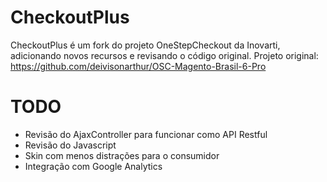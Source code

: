 # CheckoutPlus
CheckoutPlus é um fork do projeto OneStepCheckout da Inovarti, adicionando novos recursos e revisando o código original.
Projeto original: https://github.com/deivisonarthur/OSC-Magento-Brasil-6-Pro

# TODO
 - Revisão do AjaxController para funcionar como API Restful
 - Revisão do Javascript
 - Skin com menos distrações para o consumidor
 - Integração com Google Analytics
